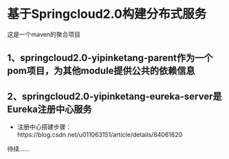 # 基于Springcloud2.0构建分布式服务
<p>这是一个maven的聚合项目</p>
<h2>1、springcloud2.0-yipinketang-parent作为一个pom项目，为其他module提供公共的依赖信息<h2>
<ul></ul>
<h2>2、springcloud2.0-yipinketang-eureka-server是Eureka注册中心服务</h2>
<ul>
<li>注册中心搭建步骤：https://blog.csdn.net/u011063151/article/details/84061620</li>
</ul>


<p>待续......</p>
